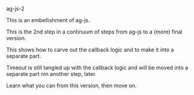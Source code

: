 ag-js-2

This is an embellishment of ag-js.

This is the 2nd step in a continuum of steps from ag-js to a (more) final version.

This shows how to carve out the callback logic and to make it into a separate part.

Timeout is still tangled up with the callback logic and will be moved into a separate part nin another step, later.

Learn what you can from this version, then move on.
